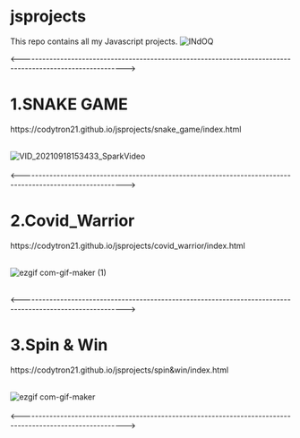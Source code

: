 # jsprojects
This repo contains all my Javascript projects.
![INdOQ](https://user-images.githubusercontent.com/62893559/133291808-58f8b310-ee8e-4e16-b132-9b32abe706bf.gif)

<----------------------------------------------------------------------------------------------------------->
<h1>   1.SNAKE GAME</h1>
https://codytron21.github.io/jsprojects/snake_game/index.html
<br>
<br>



![VID_20210918153433_SparkVideo](https://user-images.githubusercontent.com/62893559/133885284-4c50ec43-642c-4943-9141-9b104eb9641b.gif)
<br>
<br>
<----------------------------------------------------------------------------------------------------------->
<h1>2.Covid_Warrior</h1>
https://codytron21.github.io/jsprojects/covid_warrior/index.html
<br>
<br>



![ezgif com-gif-maker (1)](https://user-images.githubusercontent.com/62893559/135305413-e5753e9e-b063-4128-b17e-768c9083fead.gif)
<br>
<br>

<----------------------------------------------------------------------------------------------------------->
<h1> 3.Spin & Win </h1>
https://codytron21.github.io/jsprojects/spin&win/index.html

<br>
<br>



![ezgif com-gif-maker](https://user-images.githubusercontent.com/62893559/135296893-7f72a86b-4475-4ca4-93dd-5b1508ac43f0.gif)
<br>
<br>
<----------------------------------------------------------------------------------------------------------->
